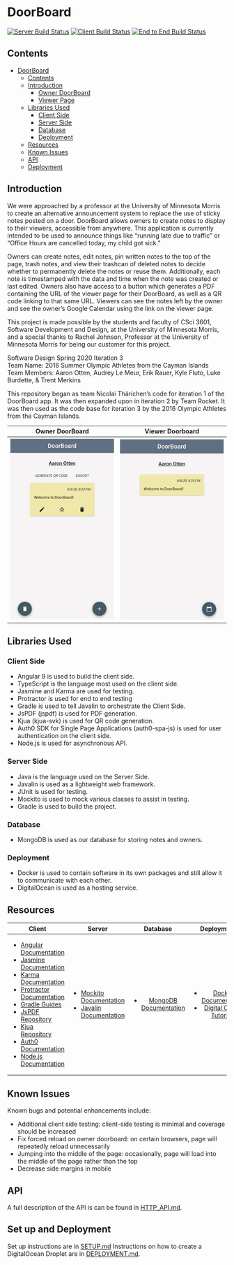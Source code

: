 # DoorBoard

[![Server Build Status](../../workflows/Server%20Java/badge.svg)](../../actions?query=workflow%3A"Server+Java")
[![Client Build Status](../../workflows/Client%20Angular/badge.svg)](../../actions?query=workflow%3A"Client+Angular")
[![End to End Build Status](../../workflows/End-to-End/badge.svg)](../../actions?query=workflow%3AEnd-to-End)

## Contents
- [DoorBoard](#doorboard)
  - [Contents](#contents)
  - [Introduction](#introduction)
    - [Owner DoorBoard](#owner-doorboard)
    - [Viewer Page](#viewer-page)
  - [Libraries Used](#libraries-used)
    - [Client Side](#client-side)
    - [Server Side](#server-side)
    - [Database](#database)
    - [Deployment](#deployment)
  - [Resources](#resources)
  - [Known Issues](#known-issues)
  - [API](#api)
  - [Deployment](#deployment-1)


## Introduction

We were approached by a professor at the University of Minnesota Morris to create an alternative announcement system to replace the use of sticky notes posted on a door. DoorBoard allows owners to create notes to display to their viewers, accessible from anywhere. This application is currently intended to be used to announce things like “running late due to traffic” or  “Office Hours are cancelled today, my child got sick.”

Owners can create notes, edit notes,  pin written notes to the top of the page, trash notes, and view their trashcan of deleted notes to decide whether to permanently delete the notes or reuse them. Additionally, each note is timestamped with the data and time when the note was created or last edited. Owners also have access to a button which generates a PDF containing the URL of the viewer page for their DoorBoard, as well as a QR code linking to that same URL.
Viewers can see the notes left by the owner and see the owner’s Google Calendar using the link on the viewer page.

This project is made possible by the students and faculty of CSci 3601, Software Development and Design, at the University of Minnesota Morris, and a special thanks to Rachel Johnson, Professor at the University of Minnesota Morris for being our customer for this project. 

Software Design Spring 2020 Iteration 3 <br>
Team Name: 2016 Summer Olympic Athletes from the Cayman Islands <br>
Team Members: Aaron Otten, Audrey Le Meur, Erik Rauer, Kyle Fluto, Luke Burdette, & Trent Merkins

This repository began as team Nicolai Thärichen’s code for iteration 1 of the DoorBoard app. It was then expanded upon in iteration 2 by Team Rocket. It was then used as the code base for iteration 3 by the 2016 Olympic Athletes from the Cayman Islands.

| Owner DoorBoard | Viewer Doorboard |
|-----------------|------------------|
| ![](owner_DB.jpg)    | ![](viewer_PG.jpg)    |

## Libraries Used

### Client Side
* Angular 9 is used to build the client side.
* TypeScript is the language most used on the client side.
* Jasmine and Karma are used for testing.
* Protractor is used for end to end testing
* Gradle is used to tell Javalin to orchestrate the Client Side.
* JsPDF (jspdf) is used for PDF generation.
* Kjua (kjua-svk) is used for QR code generation.
* Auth0 SDK for Single Page Applications (auth0-spa-js) is used for user authentication on the client side.
* Node.js is used for asynchronous API.

### Server Side
* Java is the language used on the Server Side.
* Javalin is used as a lightweight web framework.
* JUnit is used for testing.
* Mockito is used to mock various classes to assist in testing.
* Gradle is used to build the project.

### Database
* MongoDB is used as our database for storing notes and owners.

### Deployment
* Docker is used to contain software in its own packages and still allow it to communicate with each other.
* DigitalOcean is used as a hosting service.

## Resources
| Client | Server | Database | Deployment |
|--------|--------|:--------:|:----------:|
| <ul> <li> [Angular Documentation](https://angular.io/docs)</li> <li>[Jasmine Documentation](https://jasmine.github.io/)</li> <li>[Karma Documentation](https://karma-runner.github.io/)</li> <li>[Protractor Documentation](https://www.protractortest.org/#/api) </li> <li>[Gradle Guides](https://gradle.org/guides/)</li> <li>[JsPDF Repository](https://github.com/MrRio/jsPDF)</li> <li>[Kjua Repository](https://github.com/werthdavid/kjua)</li> <li>[Auth0 Documentation](https://auth0.com/docs/)</li> <li>[Node.js Documentation](https://nodejs.org/en/docs/)</li> </ul> | <ul> <li>[Mockito Documentation](https://javadoc.io/doc/org.mockito/mockito-core/latest/org/mockito/Mockito.html)</li> <li>[Javalin Documentation](https://javalin.io/documentation)</li> </ul>| <ul> <li> [MongoDB Documentation](https://docs.mongodb.com/) </li> </ul> | <ul> <li> [Docker Documentation](https://docs.docker.com/) </li> <li> [Digital Ocean Tutorials](https://www.digitalocean.com/community/tutorials) </li> </ul> |


## Known Issues

Known bugs and potential enhancements include:
* Additional client side testing: client-side testing is minimal and coverage should be increased
* Fix forced reload on owner doorboard: on certain browsers, page will repeatedly reload unnecessarily
* Jumping into the middle of the page: occasionally, page will load into the middle of the page rather than the top
* Decrease side margins in mobile



## API

 A full description of the API is can be found in [HTTP_API.md](HTTP_API.md).

 ## Set up and Deployment

 Set up instructions are in [SETUP.md](SETUP.md)
 Instructions on how to create a DigitalOcean Droplet are in [DEPLOYMENT.md](DEPLOYMENT.md).
